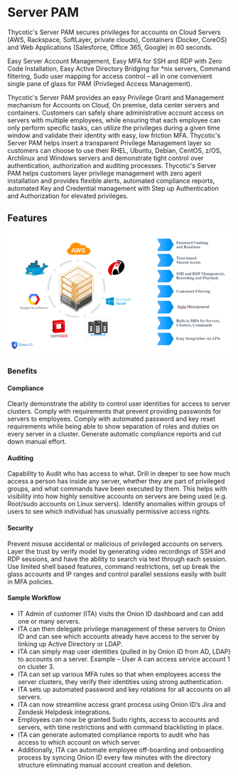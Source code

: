 [title]: # (PAM Overview)
[tags]: # (thycotic access control)
[priority]: # (200)
# Server PAM

Thycotic's Server PAM secures privileges for accounts on Cloud Servers (AWS, Rackspace, SoftLayer, private clouds), Containers (Docker, CoreOS) and Web Applications (Salesforce, Office 365, Google) in 60 seconds.

Easy Server Account Management, Easy MFA for SSH and RDP with Zero Code Installation, Easy Active Directory Bridging for \*nix servers, Command filtering, Sudo user mapping for access control – all in one convenient single pane of glass for PAM (Privileged Access Management).

Thycotic's Server PAM provides an easy Privilege Grant and Management mechanism for Accounts on Cloud, On premise, data center servers and containers. Customers can safely share administrative account access on servers with multiple employees, while ensuring that each employee can only perform specific tasks, can utilize the privileges during a given time window and validate their identity with easy, low friction MFA. Thycotic's Server PAM helps insert a transparent Privilege Management layer so customers can choose to use their RHEL, Ubuntu, Debian, CentOS, z/OS, Archlinux and Windows servers and demonstrate tight control over authentication, authorization and auditing processes. Thycotic's Server PAM helps customers layer privilege management with zero agent installation and provides flexible alerts, automated compliance reports, automated Key and Credential management with Step up Authentication and Authorization for elevated privileges.

## Features

![pam overview](images/pam-overview.png "PAM server overview diagram")

### Benefits

#### Compliance

Clearly demonstrate the ability to control user identities for access to server clusters. Comply with requirements that prevent providing passwords for servers to employees. Comply with automated password and key reset requirements while
being able to show separation of roles and duties on every server in a cluster. Generate automatic compliance reports and cut down manual effort.

#### Auditing

Capability to Audit who has access to what. Drill in deeper to see how much access a person has inside any server, whether they are part of privileged groups, and what commands have been executed by them. This helps with visibility
into how highly sensitive accounts on servers are being used (e.g. Root/sudo accounts on Linux servers). Identify anomalies within groups of users to see which individual has unusually permissive access rights.

#### Security

Prevent misuse accidental or malicious of privileged accounts on servers. Layer the trust by verify model by generating video recordings of SSH and RDP sessions, and have the ability to search via text through each session. Use
limited shell based features, command restrictions, set up break the glass accounts and IP ranges and control parallel sessions easily with built in MFA policies.

#### Sample Workflow

* IT Admin of customer (ITA) visits the Onion ID dashboard and can add one or many servers.
* ITA can then delegate privilege management of these servers to Onion ID and can see which accounts already have access to the server by linking up Active Directory or LDAP.
* ITA can simply map user identities (pulled in by Onion ID from AD, LDAP) to accounts on a server. Example – User A can access service account 1 on cluster 3.
* ITA can set up various MFA rules so that when employees access the server clusters, they verify their identities using strong authentication.
* ITA sets up automated password and key rotations for all accounts on all servers.
* ITA can now streamline access grant process using Onion ID’s Jira and Zendesk Helpdesk integrations.
* Employees can now be granted Sudo rights, access to accounts and servers, with time restrictions and with command blacklisting in place.
* ITA can generate automated compliance reports to audit who has access to which account on which server.
* Additionally, ITA can automate employee off-boarding and onboarding process by syncing Onion ID every few minutes with the directory structure eliminating manual account creation and deletion.
